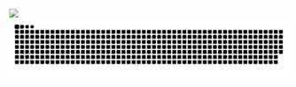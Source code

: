 ![](https://leetcard.wizqrd/lapor?ext=heatmap)
<img alt="snake eating my contributions" src="https://raw.githubusercontent.com/splonkz/splonkz/output/github-contribution-grid-snake.svg" />



